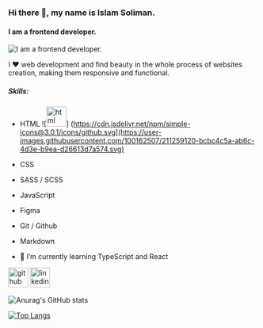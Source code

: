 ### Hi there 👋, my name is Islam Soliman.
#### I am a frontend developer.
![I am a frontend developer.](https://avatars.githubusercontent.com/u/100162507?s=400&u=7299c534507d62daf7e018a111da51cedaad114b&v=4)

I ❤️ web development and find beauty in the whole process of websites creation, making them responsive and functional.

##### Skills: 
- HTML ![<img src='[https://cdn.jsdelivr.net/npm/simple-icons@3.0.1/icons/github.svg](https://user-images.githubusercontent.com/100162507/211259120-bcbc4c5a-ab6c-4d3e-b9ea-d26613d7a574.svg)' alt='html' height='40'>] (https://cdn.jsdelivr.net/npm/simple-icons@3.0.1/icons/github.svg](https://user-images.githubusercontent.com/100162507/211259120-bcbc4c5a-ab6c-4d3e-b9ea-d26613d7a574.svg)
- CSS
- SASS / SCSS
- JavaScript
- Figma
- Git / Github
- Markdown

- 🌱 I’m currently learning TypeScript and React 


[<img src='https://cdn.jsdelivr.net/npm/simple-icons@3.0.1/icons/github.svg' alt='github' height='40'>](https://github.com/https://github.com/simokitkat)  [<img src='https://cdn.jsdelivr.net/npm/simple-icons@3.0.1/icons/linkedin.svg' alt='linkedin' height='40'>](https://www.linkedin.com/in/https://www.linkedin.com/in/islamsoliman92//)  

![Anurag's GitHub stats](https://github-readme-stats.vercel.app/api?username=simokitkat&show_icons=true)

[![Top Langs](https://github-readme-stats.vercel.app/api/top-langs/?username=simokitkat&langs_count=10)](https://github.com/anuraghazra/github-readme-stats)
